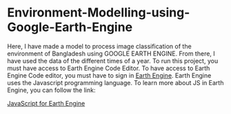 # Environment-Modelling-using-Google-Earth-Engine
Here, I have made a model to process image classification of the environment of Bangladesh using GOOGLE EARTH ENGINE. From there, I have used the data of the different times of a year. To run this project, you must have access to Earth Engine Code Editor. To have access to Earth Engine Code editor, you must have to sign in [Earth Engine]( https://earthengine.google.com/). 
Earth Engine uses the Javascript programming language. To learn more about JS in Earth Engine, you can follow the link: 

[JavaScript for Earth Engine]( https://developers.google.com/earth-engine/tutorial_js_01)

